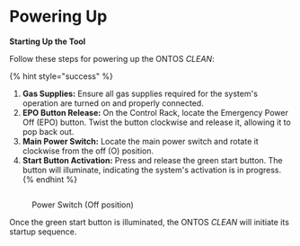 # Powering Up

**Starting Up the Tool**

Follow these steps for powering up the ONTOS _CLEAN_:

{% hint style="success" %}
1. **Gas Supplies:** Ensure all gas supplies required for the system's operation are turned on and properly connected.
2. **EPO Button Release:** On the Control Rack, locate the Emergency Power Off (EPO) button. Twist the button clockwise and release it, allowing it to pop back out.
3. **Main Power Switch:** Locate the main power switch and rotate it clockwise from the off (O) position.
4. **Start Button Activation:** Press and release the green start button. The button will illuminate, indicating the system's activation is in progress.
{% endhint %}

<figure><img src="broken-reference" alt=""><figcaption><p>Power Switch (Off position)</p></figcaption></figure>

Once the green start button is illuminated, the ONTOS _CLEAN_ will initiate its startup sequence.&#x20;
